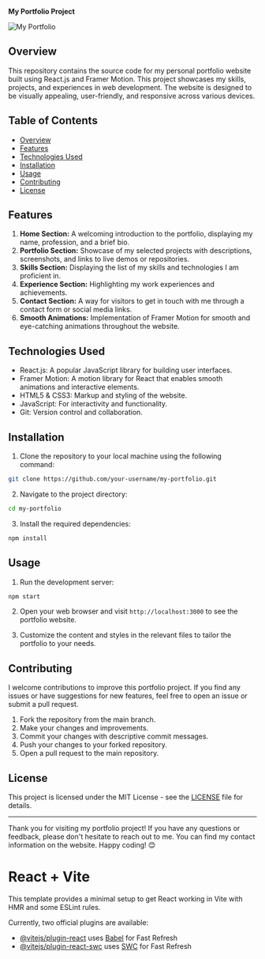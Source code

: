 **My Portfolio Project**

![My Portfolio](portfolio-screenshot.png)

## Overview

This repository contains the source code for my personal portfolio website built using React.js and Framer Motion. This project showcases my skills, projects, and experiences in web development. The website is designed to be visually appealing, user-friendly, and responsive across various devices.

## Table of Contents

- [Overview](#overview)
- [Features](#features)
- [Technologies Used](#technologies-used)
- [Installation](#installation)
- [Usage](#usage)
- [Contributing](#contributing)
- [License](#license)

## Features

1. **Home Section:** A welcoming introduction to the portfolio, displaying my name, profession, and a brief bio.
2. **Portfolio Section:** Showcase of my selected projects with descriptions, screenshots, and links to live demos or repositories.
3. **Skills Section:** Displaying the list of my skills and technologies I am proficient in.
4. **Experience Section:** Highlighting my work experiences and achievements.
5. **Contact Section:** A way for visitors to get in touch with me through a contact form or social media links.
6. **Smooth Animations:** Implementation of Framer Motion for smooth and eye-catching animations throughout the website.

## Technologies Used

- React.js: A popular JavaScript library for building user interfaces.
- Framer Motion: A motion library for React that enables smooth animations and interactive elements.
- HTML5 & CSS3: Markup and styling of the website.
- JavaScript: For interactivity and functionality.
- Git: Version control and collaboration.

## Installation

1. Clone the repository to your local machine using the following command:

```bash
git clone https://github.com/your-username/my-portfolio.git
```

2. Navigate to the project directory:

```bash
cd my-portfolio
```

3. Install the required dependencies:

```bash
npm install
```

## Usage

1. Run the development server:

```bash
npm start
```

2. Open your web browser and visit `http://localhost:3000` to see the portfolio website.

3. Customize the content and styles in the relevant files to tailor the portfolio to your needs.

## Contributing

I welcome contributions to improve this portfolio project. If you find any issues or have suggestions for new features, feel free to open an issue or submit a pull request.

1. Fork the repository from the main branch.
2. Make your changes and improvements.
3. Commit your changes with descriptive commit messages.
4. Push your changes to your forked repository.
5. Open a pull request to the main repository.

## License

This project is licensed under the MIT License - see the [LICENSE](LICENSE) file for details.

---

Thank you for visiting my portfolio project! If you have any questions or feedback, please don't hesitate to reach out to me. You can find my contact information on the website. Happy coding! 😊

# React + Vite

This template provides a minimal setup to get React working in Vite with HMR and some ESLint rules.

Currently, two official plugins are available:

- [@vitejs/plugin-react](https://github.com/vitejs/vite-plugin-react/blob/main/packages/plugin-react/README.md) uses [Babel](https://babeljs.io/) for Fast Refresh
- [@vitejs/plugin-react-swc](https://github.com/vitejs/vite-plugin-react-swc) uses [SWC](https://swc.rs/) for Fast Refresh

